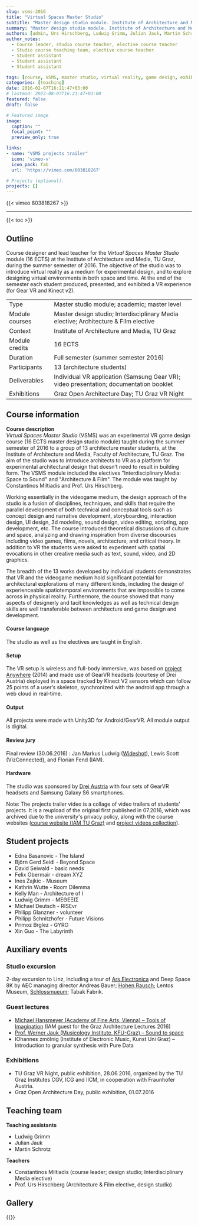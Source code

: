 ```yaml
---
slug: vsms-2016
title: "Virtual Spaces Master Studio"
subtitle: "Master design studio module. Institute of Architecture and Media, TU Graz 2016"
summary: "Master design studio module. Institute of Architecture and Media, TU Graz, 2016"
authors: [admin, Urs Hirschberg, Ludwig Grimm, Julian Jauk, Martin Schrotz]
author_notes: 
  - Course leader, studio course teacher, elective course teacher 
  - Studio course teaching team, elective course teacher 
  - Student assistant 
  - Student assistant 
  - Student assistant 

tags: [course, VSMS, master studio, virtual reality, game design, exhibition, Unity, TU Graz, IAM]
categories: [teaching]
date: 2016-02-07T16:21:47+03:00
# lastmod: 2023-08-07T16:21:47+03:00
featured: false
draft: false

# Featured image
image:
  caption: ""
  focal_point: ""
  preview_only: true

links: 
- name: "VSMS projects trailer"
  icon: 'vimeo-v'
  icon_pack: fab
  url: 'https://vimeo.com/803818267'

# Projects (optional).
projects: []
---
```



{{< vimeo 803818267 >}}

---

{{< toc >}}

## Outline 

Course designer and lead teacher for the *Virtual Spaces Master Studio* module (16 ECTS) at the Institute of Architecture and Media, TU Graz, during the summer semester of 2016.  The objective of the studio was to introduce virtual reality as a medium for experimental design, and to explore designing virtual environments in both space and time. At the end of the semester each student produced, presented, and exhibited a VR experience (for Gear VR and Kinect v2). 

| | |
|-|-|
| Type | Master studio module; academic; master level | 
| Module courses | Master design studio; Interdisciplinary Media elective; Architecture & Film elective | 
| Context | Institute of Architecture and Media, TU Graz|
| Module credits | 16 ECTS |  
| Duration | Full semester (summer semester 2016) | 
| Participants | 13 (architecture students) | 
| Deliverables | Individual VR application (Samsung Gear VR); video presentation; documentation booklet | 
| Exhibitions | Graz Open Architecture Day; TU Graz VR Night | 

## Course information

**Course description**  
*Virtual Spaces Master Studio* (VSMS) was an experimental VR game design course (16 ECTS master design studio module) taught during the summer semester of 2016 to a group of 13 architecture master students, at the Institute of Architecture and Media, Faculty of Architecture, TU Graz. The aim of the studio was to introduce architects to VR as a platform for experimental architectural design that doesn’t need to result in building form. The VSMS module included the electives "Interdisciplinary Media: Space to Sound" and "Architecture & Film". 
The module was taught by Constantinos Miltiadis and Prof. Urs Hirschberg.

Working essentially in the videogame medium, the design approach of the studio is a fusion of disciplines, techniques, and skills that require the parallel development of both technical and conceptual tools such as concept design and narrative development, storyboarding, interaction design, UI design, 3d modeling, sound design, video editing, scripting, app development, etc. The course introduced theoretical discussions of culture and space, analyzing and drawing inspiration from diverse discourses including video games, films, novels, architecture, and critical theory. In addition to VR the students were asked to experiment with spatial evocations in other creative media such as text, sound, video, and 2D graphics.

The breadth of the 13 works developed by individual students demonstrates that VR and the videogame medium hold significant potential for architectural explorations of many different kinds, including the design of experienceable spatiotemporal environments that are impossible to come across in physical reality. Furthermore, the course showed that many aspects of designerly and tacit knowledges as well as technical design skills are well transferable between architecture and game design and development.
#### Course language
The studio as well as the electives are taught in English. 

#### Setup  
The VR setup is wireless and full-body immersive, was based on [project Anywhere](../../project/project-anywhere) (2014) and made use of GearVR headsets (courtesy of Drei Austria) deployed in a space tracked by Kinect V2 sensors which can follow 25 points of a user’s skeleton, synchronized with the android app through a web cloud in real-time.

#### Output
All projects were made with Unity3D for Android/GearVR. All module output is digital.
#### Review jury 
Final review (30.06.2016) : Jan Markus Ludwig ([Wideshot](https://www.wideshot.at/)), Lewis Scott (VizConnected), and Florian Fend (IAM).
#### Hardware  
The studio was sponsored by [Drei Austria](http://drei.at/) with four sets of GearVR headsets and Samsung Galaxy S6 smartphones.

Note: The projects trailer video is a collage of video trailers of students’ projects. It is a reupload of the original first published in 07.2016, which was archived due to the university's privacy policy, along with the course websites ([course website (IAM TU Graz)](https://iam.tugraz.at/studio16s/) and [project videos collection](https://vimeo.com/channels/vsms2016)). 
## Student projects
- Edna Basanovic - The Island
- Björn Gerd Seidl -  Beyond Space
- David Seiwald - basic needs 
- Felix Obermair - dream XYZ
- Ines Zajkic - Museum
- Kathrin Wutte - Room Dilemma 
- Kelly Man - Architecture of I
- Ludwig Grimm - ΜΕΘΕΞΙΣ 
- Michael Deutsch - RISEvr
- Philipp Glanzner - volunteer
- Philipp Schnitzhofer - Future Visions
- Primoz Brglez - GYRO
- Xin Guo - The Labyrinth
## Auxiliary events 

### Studio excursion  
2-day excursion to Linz, including a tour of [Ars Electronica](http://www.aec.at/) and Deep Space 8K by AEC managing director  Andreas Bauer; [Hohen Rausch](http://www.hoehenrausch.at/); Lentos Museum, [Schlossmueum](http://www.landesmuseum.at/de/standorte/schlossmuseum-linz.html); Tabak Fabrik. 
### Guest lectures
- [Michael Hansmeyer (Academy of Fine Arts, Vienna) – Tools of Imagination](https://tube.tugraz.at/paella/ui/watch.html?id=25937cf3-66c2-4f5c-a58e-45377190c7bc) (IAM guest for the Graz Architecture Lectures 2016) 
- [Prof. Werner Jauk (Musicology Institute, KFU-Graz) – Sound to space](../../event/ol-2)
- IOhannes zmölnig (Institute of Electronic Music, Kunst Uni Graz) – Introduction to granular synthesis with Pure Data
### Exhibitions  
- TU Graz VR Night, public exhibition, 28.06.2016, organized by the TU Graz Institutes CGV, ICG and IICM, in cooperation with Fraunhofer Austria. 
- Graz Open Architecture Day, public exhibition, 01.07.2016
## Teaching team 

**Teaching assistants**  
- Ludwig Grimm  
- Julian Jauk  
- Martin Schrotz

**Teachers**  
- Constantinos Miltiadis  (course leader; design studio; Interdisciplinary Media elective)  
- Prof. Urs Hirschberg (Architecture & Film elective, design studio)

## Gallery 

{{<gallery album="16-vsms-w">}}
